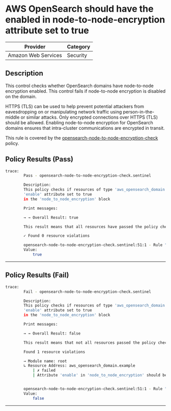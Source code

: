 # AWS OpenSearch should have the enabled in node-to-node-encryption attribute set to true

| Provider            | Category  |
| ------------------- | --------  |
| Amazon Web Services |  Security |

## Description

This control checks whether OpenSearch domains have node-to-node encryption enabled. This control fails if node-to-node encryption is disabled on the domain.

HTTPS (TLS) can be used to help prevent potential attackers from eavesdropping on or manipulating network traffic using person-in-the-middle or similar attacks. Only encrypted connections over HTTPS (TLS) should be allowed. Enabling node-to-node encryption for OpenSearch domains ensures that intra-cluster communications are encrypted in transit.

This rule is covered by the [opensearch-node-to-node-encryption-check](https://github.com/hashicorp/policy-library-FSBP-Policy-Set-for-AWS-Terraform/blob/main/policies/opensearch/opensearch-node-to-node-encryption-check.sentinel) policy.

## Policy Results (Pass)

```bash
trace:
        Pass - opensearch-node-to-node-encryption-check.sentinel

        Description:
        This policy checks if resources of type 'aws_opensearch_domain' have the
        'enable' attribute set to true
        in the 'node_to_node_encryption' block

        Print messages:

        → → Overall Result: true

        This result means that all resources have passed the policy check for the policy opensearch-node-to-node-encryption-check.

        ✓ Found 0 resource violations

        opensearch-node-to-node-encryption-check.sentinel:51:1 - Rule "main"
        Value:
            true
```

---

## Policy Results (Fail)

```bash
trace:
        Fail - opensearch-node-to-node-encryption-check.sentinel

        Description:
        This policy checks if resources of type 'aws_opensearch_domain' have the
        'enable' attribute set to true
        in the 'node_to_node_encryption' block

        Print messages:

        → → Overall Result: false

        This result means that not all resources passed the policy check and the protected behavior is not allowed for the policy opensearch-node-to-node-encryption-check.

        Found 1 resource violations

        → Module name: root
        ↳ Resource Address: aws_opensearch_domain.example
            | ✗ failed
            | Attribute 'enable' in 'node_to_node_encryption' should be true for AWS OpenSearch Domain. Refer to https://docs.aws.amazon.com/securityhub/latest/userguide/opensearch-controls.html#opensearch-3 for more details.


        opensearch-node-to-node-encryption-check.sentinel:51:1 - Rule "main"
        Value:
            false
```

---
